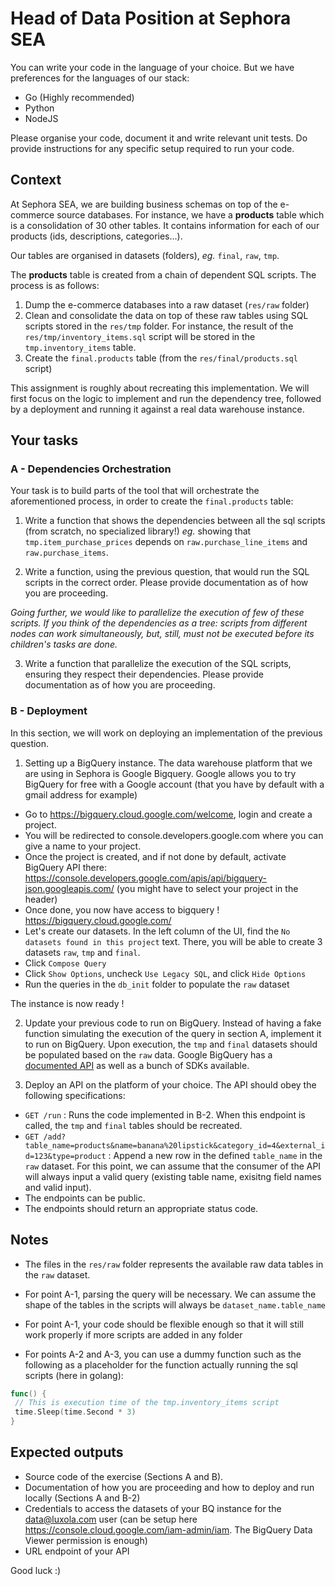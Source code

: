 # Head of Data Position at Sephora SEA

You can write your code in the language of your choice. But we have preferences for the languages of our stack:

- Go (Highly recommended)
- Python
- NodeJS

Please organise your code, document it and write relevant unit tests.
Do provide instructions for any specific setup required to run your code. 

## Context

At Sephora SEA, we are building business schemas on top of the e-commerce source databases.
For instance, we have a __products__ table which is a consolidation of 30 other tables.
It contains information for each of our products (ids, descriptions, categories...).

Our tables are organised in datasets (folders), _eg._ `final`, `raw`, `tmp`.

The __products__ table is created from a chain of dependent SQL scripts. The process is as follows:

1. Dump the e-commerce databases into a raw dataset (`res/raw` folder)
2. Clean and consolidate the data on top of these raw tables using SQL scripts stored in the `res/tmp` folder. For instance, the result of the `res/tmp/inventory_items.sql` script will be stored in the `tmp.inventory_items` table.
3. Create the `final.products` table (from the `res/final/products.sql` script)

This assignment is roughly about recreating this implementation.
We will first focus on the logic to implement and run the dependency tree, followed by a deployment and running it against a real data warehouse instance.

## Your tasks

### A - Dependencies Orchestration

Your task is to build parts of the tool that will orchestrate the aforementioned process, in order to create the `final.products` table:

1. Write a function that shows the dependencies between all the sql scripts (from scratch, no specialized library!) _eg._ showing that `tmp.item_purchase_prices` depends on `raw.purchase_line_items` and `raw.purchase_items`.

2. Write a function, using the previous question, that would run the SQL scripts in the correct order. Please provide documentation as of how you are proceeding.

*Going further, we would like to parallelize the execution of few of these scripts. If you think of the dependencies as a tree: scripts from different nodes can work simultaneously, but, still, must not be executed before its children's tasks are done.*

3. Write a function that parallelize the execution of the SQL scripts, ensuring they respect their dependencies. Please provide documentation as of how you are proceeding.



### B - Deployment

In this section, we will work on deploying an implementation of the previous question. 

1. Setting up a BigQuery instance. 
The data warehouse platform that we are using in Sephora is Google Bigquery.
Google allows you to try BigQuery for free with a Google account (that you have by default with a gmail address for example)
- Go to https://bigquery.cloud.google.com/welcome, login and create a project.
- You will be redirected to console.developers.google.com where you can give a name to your project. 
- Once the project is created, and if not done by default, activate BigQuery API there: https://console.developers.google.com/apis/api/bigquery-json.googleapis.com/ (you might have to select your project in the header)
- Once done, you now have access to bigquery ! https://bigquery.cloud.google.com/
- Let's create our datasets. In the left column of the UI, find the `No datasets found in this project` text. There, you will be able to create 3 datasets `raw`, `tmp` and `final`.
- Click `Compose Query` 
- Click `Show Options`, uncheck `Use Legacy SQL`, and click `Hide Options`
- Run the queries in the `db_init` folder to populate the `raw` dataset

The instance is now ready !

2. Update your previous code to run on BigQuery. Instead of having a fake function simulating the execution of the query in section A, implement it to run on BigQuery.
Upon execution, the `tmp` and `final` datasets should be populated based on the `raw` data. Google BigQuery has a [documented API](https://cloud.google.com/bigquery/docs/reference/rest/v2/) as well as a bunch of SDKs available. 

3. Deploy an API on the platform of your choice. The API should obey the following specifications: 

- `GET /run`  : Runs the code implemented in B-2. When this endpoint is called, the `tmp` and `final` tables should be recreated.
- `GET /add?table_name=products&name=banana%20lipstick&category_id=4&external_id=123&type=product` : Append a new row in the defined `table_name` in the `raw` dataset. For this point, we can assume that the consumer of the API will always input a valid query (existing table name, exisitng field names and valid input).
- The endpoints can be public. 
- The endpoints should return an appropriate status code.


## Notes


- The files in the `res/raw` folder represents the available raw data tables in the `raw` dataset.


- For point A-1, parsing the query will be necessary. We can assume the shape of the tables in the scripts will always be `dataset_name.table_name`

- For point A-1, your code should be flexible enough so that it will still work properly if more scripts are added in any folder

- For points A-2 and A-3, you can use a dummy function such as the following as a placeholder for the function actually running the sql scripts (here in golang):

```go
func() {
 // This is execution time of the tmp.inventory_items script
 time.Sleep(time.Second * 3)
}
```
 


## Expected outputs
- Source code of the exercise (Sections A and B).
- Documentation of how you are proceeding and how to deploy and run locally (Sections A and B-2)
- Credentials to access the datasets of your BQ instance for the data@luxola.com user (can be setup here https://console.cloud.google.com/iam-admin/iam. The BigQuery Data Viewer permission is enough)
- URL endpoint of your API



Good luck :)

